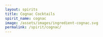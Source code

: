 ```yaml
---
layout: spirits
title: Cognac Cocktails
spirit_name: cognac
image: /assets/images/ingredient-cognac.svg
permalink: /spirit/cognac/
---
```

